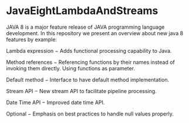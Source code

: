 # JavaEightLambdaAndStreams

JAVA 8 is a major feature release of JAVA programming language development. In this repository we present an overview
about new java 8 features by example:

Lambda expression − Adds functional processing capability to Java.

Method references − Referencing functions by their names instead of invoking them directly. Using functions as parameter.

Default method − Interface to have default method implementation.

Stream API − New stream API to facilitate pipeline processing.

Date Time API − Improved date time API.

Optional − Emphasis on best practices to handle null values properly.


